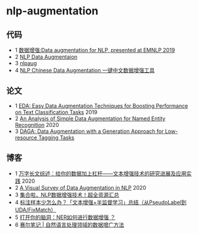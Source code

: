 # nlp-augmentation

## 代码
- 1 [数据增强:Data augmentation for NLP, presented at EMNLP 2019](https://github.com/jasonwei20/eda_nlp)
- 2 [NLP Data Augmentaion](https://github.com/quincyliang/nlp-data-augmentation)
- 3 [nlpaug](https://github.com/makcedward/nlpaug)
- 4 [NLP Chinese Data Augmentation 一键中文数据增强工具](https://github.com/425776024/nlpcda)

## 论文
- 1 [EDA: Easy Data Augmentation Techniques for Boosting Performance on Text Classification Tasks](https://arxiv.org/pdf/1901.11196.pdf) 2019
- 2 [An Analysis of Simple Data Augmentation for Named Entity Recognition](https://arxiv.org/pdf/2010.11683.pdf) 2020
- 3 [DAGA: Data Augmentation with a Generation Approach for Low-resource Tagging Tasks](https://www.aclweb.org/anthology/2020.emnlp-main.488.pdf)
## 博客
- 1 [万字长文综述：给你的数据加上杠杆——文本增强技术的研究进展及应用实践](https://www.jiqizhixin.com/articles/2020-04-01-11) 2020
- 2 [A Visual Survey of Data Augmentation in NLP](https://amitness.com/2020/05/data-augmentation-for-nlp/) 2020
- 3 [集合啦，NLP数据增强技术！超全资源汇总](https://zhuanlan.zhihu.com/p/151726605)
- 4 [标注样本少怎么办？「文本增强+半监督学习」总结（从PseudoLabel到UDA/FixMatch）](https://zhuanlan.zhihu.com/p/146777068)
- 5 [打开你的脑洞：NER如何进行数据增强 ？](https://zhuanlan.zhihu.com/p/342032812)
- 6 [赛尔笔记 | 自然语言处理领域的数据增广方法](https://mp.weixin.qq.com/s?__biz=MzIxMjAzNDY5Mg==&mid=2650800510&idx=1&sn=acb92e516c59fe831bfb3ae0df397610&chksm=8cb89495bbcf1d83db0010cbe257e49bd01cba6d6cdc608c3a3cbc9257fe5785ba25c977709a&mpshare=1&scene=1&srcid=0128auRWMLRQl0kwUNx9rj5F&sharer_sharetime=1611799999257&sharer_shareid=f9b6c09fe3a8d0d82f571292bbc931d8&exportkey=AbA%2Bn9jykZ%2BENF5QL%2BDAXd4%3D&pass_ticket=%2FTNPW8FVMI%2BzZwlmE2V4chE0rfm0fvJ9h7xa5J7MujaZ2gqicapGOqMciOpylTAo&wx_header=0#rd)
